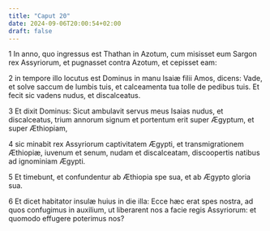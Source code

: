 ```yaml
---
title: "Caput 20"
date: 2024-09-06T20:00:54+02:00
draft: false
---
```



1 In anno, quo ingressus est Thathan in Azotum, cum misisset eum Sargon rex Assyriorum, et pugnasset contra Azotum, et cepisset eam:

2 in tempore illo locutus est Dominus in manu Isaiæ filii Amos, dicens: Vade, et solve saccum de lumbis tuis, et calceamenta tua tolle de pedibus tuis. Et fecit sic vadens nudus, et discalceatus.

3 Et dixit Dominus: Sicut ambulavit servus meus Isaias nudus, et discalceatus, trium annorum signum et portentum erit super Ægyptum, et super Æthiopiam,

4 sic minabit rex Assyriorum captivitatem Ægypti, et transmigrationem Æthiopiæ, iuvenum et senum, nudam et discalceatam, discoopertis natibus ad ignominiam Ægypti.

5 Et timebunt, et confundentur ab Æthiopia spe sua, et ab Ægypto gloria sua.

6 Et dicet habitator insulæ huius in die illa: Ecce hæc erat spes nostra, ad quos confugimus in auxilium, ut liberarent nos a facie regis Assyriorum: et quomodo effugere poterimus nos?


